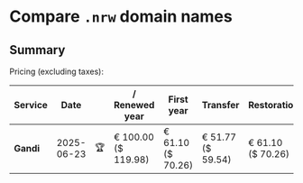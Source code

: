 # Compare `.nrw` domain names

## Summary

Pricing (excluding taxes):

| Service | Date |  | / Renewed year | First year | Transfer | Restoration |
|--|--|--|--|--|--|--|
| **Gandi** | 2025-06-23 | 🏆 | € 100.00<br>($ 119.98) | € 61.10<br>($ 70.26) | € 51.77<br>($ 59.54) | € 61.10<br>($ 70.26) |
